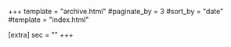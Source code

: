 +++
template = "archive.html"
#paginate_by = 3
#sort_by = "date"
#template = "index.html"

[extra]
sec = ""
+++
